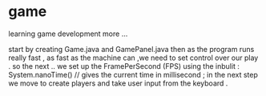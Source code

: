 # game
learning game development more ... 

start by creating Game.java and GamePanel.java 
then as the program runs really fast , as fast as the machine can ,we need to set control over our play .
so the next ..
we set up the FramePerSecond (FPS)
using the inbulit : System.nanoTime() // gives the current time in millisecond ;
in the next step we move to create players and take user input from the keyboard .
